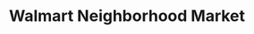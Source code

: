 ---
title: "Walmart Neighborhood Market"
url: /baton-rouge/walmart-neighborhood-market-coursey-boulevard/
shop: Supermarkt
---